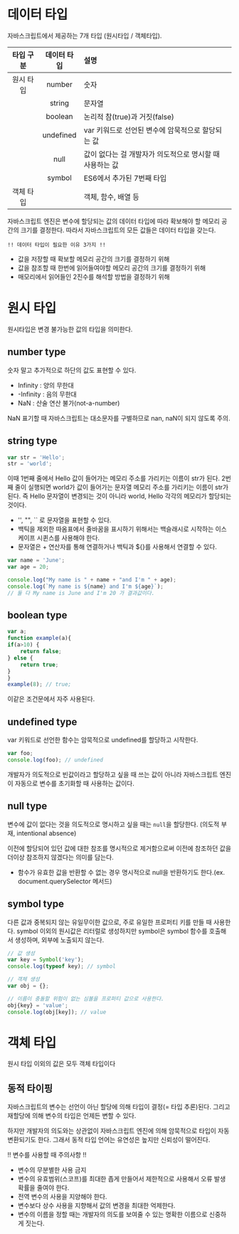 # 데이터 타입
자바스크립트에서 제공하는 7개 타입 (원시타입 / 객체타입).

|타입 구분|데이터 타입|설명|
|:---:|:---:|:---|
|원시 타입|number|숫자|
||string|문자열|
||boolean|논리적 참(true)과 거짓(false)|
||undefined|var 키워드로 선언된 변수에 암묵적으로 할당되는 값|
||null|값이 없다는 걸 개발자가 의도적으로 명시할 때 사용하는 값|
||symbol|ES6에서 추가된 7번째 타입|
|객체 타입||객체, 함수, 배열 등|


자바스크립트 엔진은 변수에 할당되는 값의 데이터 타입에 따라 확보해야 할 메모리 공간의 크기를 결정한다. 따라서 자바스크립트의 모든 값들은 데이터 타입을 갖는다.

```!! 데이터 타입이 필요한 이유 3가지 !!```
- 값을 저장할 때 확보할 메모리 공간의 크기를 결정하기 위해
- 값을 참조할 때 한번에 읽어들여야할 메모리 공간의 크기를 결정하기 위해
- 매모리에서 읽어들인 2진수를 해석할 방법을 결정하기 위해


# 원시 타입
원시타입은 변경 불가능한 값의 타입을 의미한다.
## number type
숫자 말고 추가적으로 하단의 값도 표현할 수 있다.
- Infinity : 양의 무한대
- -Infinity : 음의 무한대
- NaN : 산술 연산 불가(not-a-number)

NaN 표기할 때 자바스크립트는 대소문자를 구별하므로 nan, naN이 되지 않도록 주의.

## string type
```javascript
var str = 'Hello';
str = 'world';
```
이때 1번째 줄에서 Hello 값이 들어가는 메모리 주소를 가리키는 이름이 str가 된다. 2번째 줄이 실행되면 world가 값이 들어가는 문자열 메모리 주소를 가리키는 이름이 str가 된다. 즉 Hello 문자열이 변경되는 것이 아니라 world, Hello 각각의 메모리가 할당되는 것이다.

- '', "", `` 로 문자열을 표현할 수 있다. 
- 백틱을 제외한 따옴표에서 줄바꿈을 표시하기 위해서는 백슬래시로 시작하는 이스케이프 시퀸스를 사용해야 한다.
- 문자열은 + 연산자를 통해 연결하거나 백틱과 ${}를 사용해서 연결할 수 있다. 

```javascript
var name = 'June';
var age = 20;

console.log("My name is " + name + "and I'm " + age);
console.log(`My name is ${name} and I'm ${age}`);
// 둘 다 My name is June and I'm 20 가 결과값이다.
```

## boolean type
```javascript
var a;
function example(a){
if(a>10) {
    return false;
} else {
    return true;
}
}
example(8); // true;
```
이같은 조건문에서 자주 사용된다. 
## undefined type
var 키워드로 선언한 함수는 암묵적으로 undefined를 할당하고 시작한다. 
```javascript
var foo;
console.log(foo); // undefined
```
개발자가 의도적으로 빈값이라고 할당하고 싶을 때 쓰는 값이 아니라 자바스크립트 엔진이 자동으로 변수를 초기화할 때 사용하는 값이다. 

## null type
변수에 값이 없다는 것을 의도적으로 명시하고 싶을 때는 ```null```을 할당한다. (의도적 부재, intentional absence)

이전에 할당되어 있던 값에 대한 참조를 명시적으로 제거함으로써 이전에 참조하던 값을 더이상 참조하지 않겠다는 의미를 담는다. 

+ 함수가 유효한 값을 반환할 수 없는 경우 명시적으로 null을 반환하기도 한다.(ex. document.querySelector 메서드)

## symbol type
다른 값과 중복되지 않는 유일무이한 값으로, 주로 유일한 프로퍼티 키를 만들 때  사용한다. 
symbol 이외의 원시값은 리터럴로 생성하지만 symbol은 symbol 함수를 호출해서 생성하며, 외부에 노출되지 않는다. 
```javascript
// 값 생성
var key = Symbol('key');
console.log(typeof key); // symbol

// 객체 생성
var obj = {};

// 이름이 충돌할 위험이 없는 심볼을 프로퍼티 값으로 사용한다.
obj{key} = 'value';
console.log(obj[key]); // value
```

# 객체 타입
원시 타입 이외의 값은 모두 객체 타입이다

## 동적 타이핑
자바스크립트의 변수는 선언이 아닌 할당에 의해 타입이 결정(= 타입 추론)된다. 그리고 재할당에 의해 변수의 타입은 언제든 변할 수 있다. 

하지만 개발자의 의도와는 상관없이 자바스크립트 엔진에 의해 암묵적으로 타입이 자동 변환되기도 한다. 그래서 동적 타입 언어는 유연성은 높지만 신뢰성이 떨어진다. 

!! 변수를 사용할 때 주의사항 !!
- 변수의 무분별한 사용 금지
- 변수의 유효범위(스코프)를 최대한 좁게 만들어서 제한적으로 사용해서 오류 발생 확률을 줄여야 한다.
- 전역 변수의 사용을 지양해야 한다.
- 변수보다 상수 사용을 지향해서 값의 변경을 최대한 억제한다.
- 변수의 이름을 정할 때는 개발자의 의도를 보여줄 수 있는 명확한 이름으로 신중하게 짓는다.